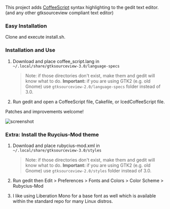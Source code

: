 This project adds [CoffeeScript] syntax highlighting to the gedit text editor. (and any other gtksourceview compliant text editor)

[CoffeeScript]: http://coffeescript.org

### Easy Installation

Clone and execute install.sh.

### Installation and Use

1. Download and place coffee_script.lang in `~/.local/share/gtksourceview-3.0/language-specs`

    > Note: if those directories don't exist, make them and gedit will know what to do.
    > **Important:** if you are using GTK2 (e.g. old Gnome) use `gtksourceview-2.0/language-specs` folder instead of 3.0.

2. Run gedit and open a CoffeeScript file, Cakefile, or IcedCoffeeScript file.

Patches and improvements welcome!

![screenshot](http://wavded.github.com/gedit-coffeescript/screenshot2.png)

### Extra: Install the Ruycius-Mod theme

1. Download and place rubycius-mod.xml in `~/.local/share/gtksourceview-3.0/styles`

    > Note: if those directories don't exist, make them and gedit will know what to do.
    > **Important:** if you are using GTK2 (e.g. old Gnome) use `gtksourceview-2.0/styles` folder instead of 3.0.

2. Run gedit then Edit > Preferences > Fonts and Colors > Color Scheme > Rubycius-Mod

3. I like using Liberation Mono for a base font as well which is available within the standard repo for many Linux distros.

